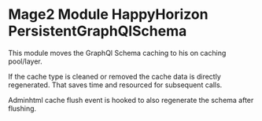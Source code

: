 # Mage2 Module HappyHorizon PersistentGraphQlSchema

This module moves the GraphQl Schema caching to his on caching pool/layer.

If the cache type is cleaned or removed the cache data is directly regenerated.
That saves time and resourced for subsequent calls.

Adminhtml cache flush event is hooked to also regenerate the schema after flushing.
